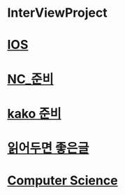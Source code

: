 # InterViewProject

[IOS](https://github.com/HwangWoonChun/InterViewProject/blob/master/IOS.md)
===========
[NC_준비](https://github.com/HwangWoonChun/InterViewProject/blob/master/NC.md)
===========
[kako 준비](https://github.com/HwangWoonChun/InterViewProject/blob/master/kakao.md)
===========
[읽어두면 좋은글](https://github.com/HwangWoonChun/InterViewProject/blob/master/ETC.md)
===========
[Computer Science](https://github.com/HwangWoonChun/InterViewProject/blob/master/InterView_CS.md)
===========
